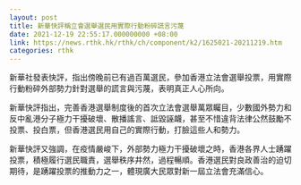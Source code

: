 ```yaml
---
layout: post
title: 新華快評稱立會選舉選民用實際行動粉碎謊言污蔑
date: 2021-12-19 22:55:17.000000000 +08:00
link: https://news.rthk.hk/rthk/ch/component/k2/1625021-20211219.htm
categories: rthk
---
```


新華社發表快評，指出傍晚前已有過百萬選民，參加香港立法會選舉投票，用實際行動粉碎外部勢力針對選舉的謊言與污蔑，表明真正人心所向。

新華快評指出，完善香港選舉制度後的首次立法會選舉萬眾矚目，少數國外勢力和反中亂港分子極力干擾破壞、散播謠言、詆毀誣衊，甚至不惜違背法律公然鼓勵不投票、投白票，但香港選民用自己的實際行動，打臉這些人和勢力。

新華快評又強調，在疫情嚴峻下，外部勢力極力干擾破壞之時，香港各界人士踴躍投票，積極履行選民職責，選舉秩序井然，過程暢順。香港選民對良政善治的迫切期待，是踴躍投票的推動力之一，體現廣大民眾對新一屆立法會充滿信心。
